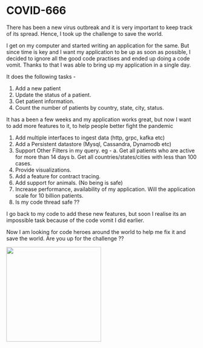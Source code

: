 # COVID-666
There has been a new virus outbreak and it is very important to keep track of its spread. 
Hence, I took up the challenge to save the world.

I get on my computer and started writing an application for the same. 
But since time is key and I want my application to be up as soon as possible, I decided to ignore all the good code practises and ended up doing a code vomit. 
Thanks to that I was able to bring up my application in a single day.

It does the following tasks - 
 1. Add a new patient
 2. Update the status of a patient.
 3. Get patient information.
 4. Count the number of patients by country, state, city, status.

It has a been a few weeks and my application works great, but now I want to add more features to it, to help people better fight the pandemic

1. Add multiple interfaces to ingest data (http, grpc, kafka etc)
2. Add a Persistent datastore (Mysql, Cassandra, Dynamodb etc)
3. Support Other Filters in my query. eg - 
	a. Get all patients who are active for more than 14 days
	b. Get all countries/states/cities with less than 100 cases.
4. Provide visualizations.
5. Add a feature for contract tracing.
6. Add support for animals. (No being is safe)
7. Increase performance, availability of my application. Will the application scale for 10 billion patients. 
8. Is my code thread safe ??

I go back to my code to add these new features, but soon I realise its an impossible task because of the code vomit I did earlier. 

Now I am looking for code heroes around the world to help me fix it and save the world. Are you up for the challenge ??

<img src="https://ae01.alicdn.com/kf/HTB1H4RwOXXXXXXFaFXXq6xXFXXX8/Uncle-Sam-I-Want-You-Classic-Movie-Silk-Poster-Art-Bedroom-Decoration-2318.jpg" width="250" height="250" />